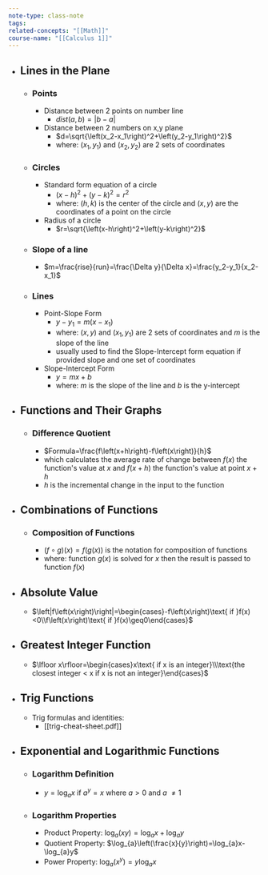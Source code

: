 ```yaml
---
note-type: class-note
tags:
related-concepts: "[[Math]]"
course-name: "[[Calculus 1]]"
---
```

- ## Lines in the Plane
	- ### Points
		-  Distance between 2 points on number line
			- $dist\left(a,b\right)=\left|b-a\right|$
		- Distance between 2 numbers on x,y plane
			- $d=\sqrt{\left(x_2-x_1\right)^2+\left(y_2-y_1\right)^2}$
			- where: $(x_1,y_1)$ and $(x_2,y_2)$ are 2 sets of coordinates
	- ### Circles
		- Standard form equation of a circle
			- $\left(x-h\right)^2+\left(y-k\right)^2=r^2$
			- where: $(h,k)$ is the center of the circle and $(x,y)$ are the coordinates of a point on the circle
		- Radius of a circle
			- $r=\sqrt{\left(x-h\right)^2+\left(y-k\right)^2}$
	- ### Slope of a line
		- $m=\frac{rise}{run}=\frac{\Delta y}{\Delta x}=\frac{y_2-y_1}{x_2-x_1}$
	- ### Lines
		- Point-Slope Form
			- $y-y_1=m\left(x-x_1\right)$
			- where: $(x,y)$ and $(x_1,y_1)$ are 2 sets of coordinates and $m$ is the slope of the line
			- usually used to find the Slope-Intercept form equation if provided slope and one set of coordinates
		- Slope-Intercept Form
			- $y=mx+b$
			- where: $m$ is the slope of the line and $b$ is the y-intercept
- ## Functions and Their Graphs
	- ### Difference Quotient
		- $Formula=\frac{f\left(x+h\right)-f\left(x\right)}{h}$
		- which calculates the average rate of change between $f(x)$ the function's value at $x$ and $f(x+h)$ the function's value at point $x+h$
		- $h$ is the incremental change in the input to the function
- ## Combinations of Functions
	- ### Composition of Functions
		- $\left(f\circ g\right)\left(x\right) = f(g(x))$ is the notation for composition of functions
		- where: function $g(x)$ is solved for $x$ then the result is passed to function $f(x)$
- ## Absolute Value
	- $\left|f\left(x\right)\right|=\begin{cases}-f\left(x\right)\text{ if }f(x)<0\\f\left(x\right)\text{ if }f(x)\geq0\end{cases}$
- ## Greatest Integer Function
	- $\lfloor x\rfloor=\begin{cases}x\text{ if x is an integer}\\\text{the closest integer < x if x is not an integer}\end{cases}$
- ## Trig Functions
	- Trig formulas and identities:
		- [[trig-cheat-sheet.pdf]]
- ## Exponential and Logarithmic Functions
	- ### Logarithm Definition
		- $y=\log_{a}x\text{ if }a^{y}=x\text{ where }a>0\text{ and }a\text{ }\ne1$
	- ### Logarithm Properties
		- Product Property: $\log_{a}\left(xy\right)=\log_{a}x+\log_{a}y$
		- Quotient Property: $\log_{a}\left(\frac{x}{y}\right)=\log_{a}x-\log_{a}y$
		- Power Property: $\log_{a}\left(x^{y}\right)=y\log_{a}x$